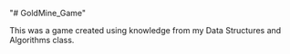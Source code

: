 "# GoldMine_Game" 

This was a game created using knowledge from my Data Structures and Algorithms class.
